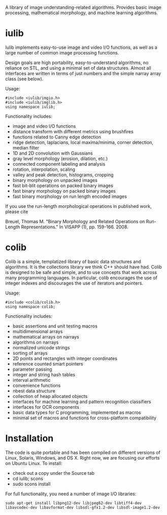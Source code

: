 A library of image understanding-related algorithms.  Provides basic image processing, mathematical morphology, and machine learning algorithms.

iulib
=====

Iulib implements easy-to-use image and video I/O functions, as well as a large number of common image processing functions.

Design goals are high portability, easy-to-understand algorithms, no reliance on STL, and using a minimal set of data structures.  Almost all interfaces are written in terms of just numbers and the simple narray array class (see below).

Usage:

    #include <iulib/imgio.h>
    #include <iulib/imglib.h>
    using namespace iulib;


Functionality includes:

   * image and video I/O functions
   * distance transform with different metrics using brushfires
   * functions related to Canny edge detection
   * ridge detection, laplacians, local maxima/minima, corner detection, median filter
   * 1D and 2D convolution with Gaussians
   * gray level morphology (erosion, dilation, etc.)
   * connected component labeling and analysis
   * rotation, interpolation, scaling
   * valley and peak detection, histograms, cropping
   * binary morphology on unpacked images
   * fast bit-blit operations on packed binary images
   * fast binary morphology on packed binary images
   * fast binary morphology on run length encoded images

If you use the run-length morphological operations in published work, please cite 

Breuel, Thomas M. "Binary Morphology and Related Operations on Run-Length Representations." In VISAPP (1), pp. 159-166. 2008.

colib
=====

Colib is a simple, templatized library of basic data structures and algorithms.  It is the collections library we think C++ should have had.  Colib is designed to be safe and simple, and to use concepts that work across many programming languages.  In particular, colib encourages the use of integer indexes and discourages the use of iterators and pointers.

Usage: 

    #include <colib/colib.h>
    using namespace colib;


Functionality includes:

   * basic assertions and unit testing macros
   * multidimensional arrays
   * mathematical arrays on narrays
   * algorithms on narrays
   * normalized unicode strings
   * sorting of arrays 
   * 2D points and rectangles with integer coordinates
   * reference counted smart pointers
   * parameter passing
   * integer and string hash tables
   * interval arithmetic
   * convenience functions
   * nbest data structure
   * collection of heap allocated objects
   * interfaces for machine learning and pattern recognition classifiers
   * interfaces for OCR components
   * basic data types for C programming, implemented as macros
   * minimal set of macros and functions for cross-platform compatibility

Installation
============

The code is quite portable and has been compiled on different versions of Linux, Solaris, Windows, and OS X.  Right now, we are focusing our efforts on Ubuntu Linux.  To install:

   * check out a copy under the Source tab
   * cd iulib; scons
   * sudo scons install

For full functionality, you need a number of image I/O libraries:

    sudo apt-get install libpng12-dev libjpeg62-dev libtiff4-dev libavcodec-dev libavformat-dev libsdl-gfx1.2-dev libsdl-image1.2-dev 

